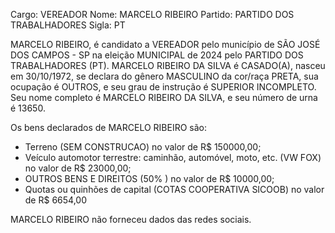 Cargo: VEREADOR
Nome: MARCELO RIBEIRO
Partido: PARTIDO DOS TRABALHADORES
Sigla: PT

MARCELO RIBEIRO, é candidato a VEREADOR pelo município de SÃO JOSÉ DOS CAMPOS - SP na eleição MUNICIPAL de 2024 pelo PARTIDO DOS TRABALHADORES (PT).
MARCELO RIBEIRO DA SILVA é CASADO(A), nasceu em 30/10/1972, se declara do gênero MASCULINO da cor/raça PRETA, sua ocupação é OUTROS, e seu grau de instrução é SUPERIOR INCOMPLETO.
Seu nome completo é MARCELO RIBEIRO DA SILVA, e seu número de urna é 13650.

Os bens declarados de MARCELO RIBEIRO são: 
- Terreno (SEM CONSTRUCAO) no valor de R$ 150000,00;
- Veículo automotor terrestre: caminhão, automóvel, moto, etc. (VW FOX) no valor de R$ 23000,00;
- OUTROS BENS E DIREITOS (50% ) no valor de R$ 10000,00;
- Quotas ou quinhões de capital (COTAS COOPERATIVA SICOOB) no valor de R$ 6654,00

MARCELO RIBEIRO não forneceu dados das redes sociais.